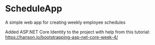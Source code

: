 # ScheduleApp
A simple web app for creating weekly employee schedules

Added ASP.NET Core Identity to the project with help from this tutorial: https://hanson.io/bootstrapping-asp-net-core-week-4/
